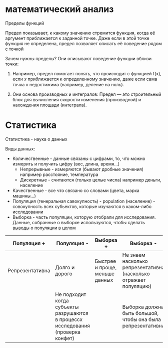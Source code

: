 # математический анализ

Пределы функций

Предел показывает, к какому значению стремится функция, когда её аргумент приближается к заданной точке. Даже если в этой точке функция не определена, предел позволяет описать её поведение рядом с точкой

Зачем нужны пределы?
Они описывают поведение функции вблизи точки:
1. Например, предел помогает понять, что происходит с функцией 
 f(x), если 𝑥 приближается к определенному значению, даже если сама точка x недостижима (например, деление на ноль).

2. Они основа производных и интегралов:
Предел — это строительный блок для вычисления скорости изменения (производной) и нахождения площади (интеграла).

# Статистика

Статистика - наука о данных

Виды данных:
- Количественные - данные связаны с цифрами, то, что можно измерить и получить цифру (вес, длина, время...)
    - Непрерывные - измеряются (бывают дробные значения) например расстояние, температура
    - Дискретные - считаются (только целые числа) например деньги, население
- Качественные - все что связано со словами (цвета, марка машины...)
- Популяция (генеральная савокупность) - population (население) - совокупность всех субьектов, которые изучаются в каком-либо исследовании
- Выборка - часть популяции, которую отобрали для исследования. Данные, собранные о выборке используются, чтобы сделать выводы о популяции в целом

| Популяция + | Популяция - | Выборка + | Выборка - |
| - | - | - | - |
| Репрезентативна | Долго и дорого| Быстрее и проще, меньше данных | Не знаем насколько репрезентативна (насколько отражает популяцию) |
| | Не подходит когда субъекты разрушаются в процессх исследования (проверка конфет) ||Выборка должна быть большой, чтобы она была репрезентативна |
